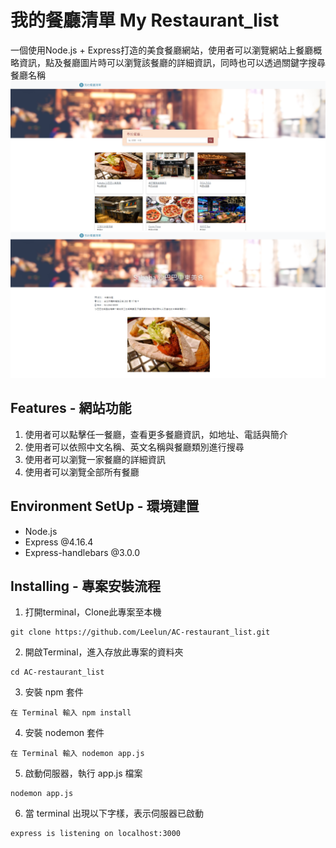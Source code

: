 # 我的餐廳清單 My Restaurant_list

一個使用Node.js + Express打造的美食餐廳網站，使用者可以瀏覽網站上餐廳概略資訊，點及餐廳圖片時可以瀏覽該餐廳的詳細資訊，同時也可以透過關鍵字搜尋餐廳名稱
![image](https://github.com/Leelun/AC-restaurant_list/blob/main/public/img/HomePage.png)
![image](https://github.com/Leelun/AC-restaurant_list/blob/main/public/img/Restaurant%20Info.png)




## Features - 網站功能

1. 使用者可以點擊任一餐廳，查看更多餐廳資訊，如地址、電話與簡介
2. 使用者可以依照中文名稱、英文名稱與餐廳類別進行搜尋
3. 使用者可以瀏覽一家餐廳的詳細資訊
4. 使用者可以瀏覽全部所有餐廳


## Environment SetUp - 環境建置

- Node.js
- Express @4.16.4
- Express-handlebars @3.0.0


## Installing - 專案安裝流程

1. 打開terminal，Clone此專案至本機

```
git clone https://github.com/Leelun/AC-restaurant_list.git

```
2. 開啟Terminal，進入存放此專案的資料夾

```
cd AC-restaurant_list

```
3. 安裝 npm 套件

```
在 Terminal 輸入 npm install 

```
4. 安裝 nodemon 套件

```
在 Terminal 輸入 nodemon app.js 

```
5. 啟動伺服器，執行 app.js 檔案

```
nodemon app.js

```
6. 當 terminal 出現以下字樣，表示伺服器已啟動

```
express is listening on localhost:3000

```
